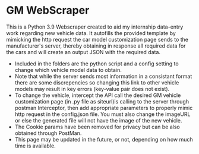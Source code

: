 # GM WebScraper
 This is a Python 3.9 Webscraper created to aid my internship data-entry work regarding new vehicle data.
It autofills the provided template by mimicking the http request the car model customization page sends to the manufacturer's server,
thereby obtaining in response all required data for the cars and will create an output JSON with the required data.
* Included in the folders are the python script and a config setting to change which vehicle model data to obtain.
* Note that while the server sends most information in a consistant format there are some discrepencies so changing this link to other vehicle models may result in key errors (key-value pair does not exist).
* To change the vehicle, intercept the API call the desired GM vehicle customization page (in .py file as siteurl)is calling to the server through postman Interceptor, then add appropriate parameters to properly mimic http request in the config.json file. You must also change the imageURL or else the generated file will not have the image of the new vehicle. 
* The Cookie params have been removed for privacy but can be also obtained through PostMan.
* This page may be updated in the future, or not, depending on how much time is available.
